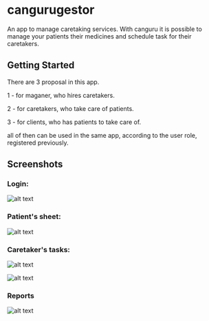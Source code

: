 # cangurugestor

An app to manage caretaking services.
With canguru it is possible to manage your patients their medicines and schedule task for their caretakers.

## Getting Started

There are 3 proposal in this app.

1 - for maganer, who hires caretakers.

2 - for caretakers, who take care of patients.

3 - for clients, who has patients to take care of.

all of then can be used in the same app, according to the user role, registered previously.

## Screenshots

### Login:

![alt text](https://user-images.githubusercontent.com/50331358/216996930-a40a354e-8180-4c53-8f55-472b7f5b55f8.png)

### Patient's sheet:

![alt text](https://user-images.githubusercontent.com/50331358/216997412-3eef6cd7-e4b4-416a-9aee-1813d4ed5988.png)

### Caretaker's tasks:

![alt text](https://user-images.githubusercontent.com/50331358/216997767-cc944216-e1d0-495d-857d-a70f2c2ceeea.png)

![alt text](https://user-images.githubusercontent.com/50331358/216997773-076ebf3f-672c-4ee3-a075-3a2228ba2ca3.png)

### Reports

![alt text](https://user-images.githubusercontent.com/50331358/216996877-3e38f226-a85b-49c0-978e-4968cd1256ee.png)
